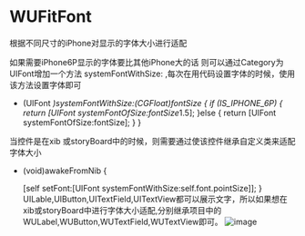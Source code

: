 # WUFitFont
根据不同尺寸的iPhone对显示的字体大小进行适配

如果需要iPhone6P显示的字体要比其他iPhone大的话
则可以通过Category为UIFont增加一个方法 systemFontWithSize: ,每次在用代码设置字体的时候，使用该方法设置字体即可

+ (UIFont *)systemFontWithSize:(CGFloat)fontSize {
    if (IS_IPHONE_6P) {
        return [UIFont systemFontOfSize:fontSize*1.5];
    }else {
        return [UIFont systemFontOfSize:fontSize];
    }
}

当控件是在xib 或storyBoard中的时候，则需要通过使该控件继承自定义类来适配字体大小
- (void)awakeFromNib {
    
    [self setFont:[UIFont systemFontWithSize:self.font.pointSize]];
}
UILable,UIButton,UITextField,UITextView都可以展示文字，所以如果想在xib或storyBoard中进行字体大小适配,分别继承项目中的WULabel,WUButton,WUTextField,WUTextView即可。
![image](https://github.com/wqhiOS/WUFitFont/raw/master/WUFitFont.png)
